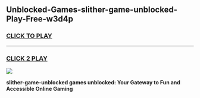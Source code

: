 
## Unblocked-Games-slither-game-unblocked-Play-Free-w3d4p
<h3>
<a href="https://premium76.site?title=slither-game-unblocked&ref=10A">CLICK TO PLAY</a></h3>
<hr>

<h3>
<a href="https://premium76.site?title=slither-game-unblocked&ref=10A">CLICK 2 PLAY</a>
  
</h3>

<a href="https://premium76.site?title=slither-game-unblocked&ref=10A"><img src="https://clearcache.store/games.png"></a>


**slither-game-unblocked games unblocked: Your Gateway to Fun and Accessible Online Gaming**
